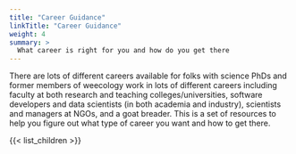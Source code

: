 ```yaml
---
title: "Career Guidance"
linkTitle: "Career Guidance"
weight: 4
summary: >
  What career is right for you and how do you get there 
---
```


There are lots of different careers available for folks with science PhDs and former members of weecology work in lots of different careers including faculty at both research and teaching colleges/universities, software developers and data scientists (in both academia and industry), scientists and managers at NGOs, and a goat breader. This is a set of resources to help you figure out what type of career you want and how to get there.

{{< list_children >}}